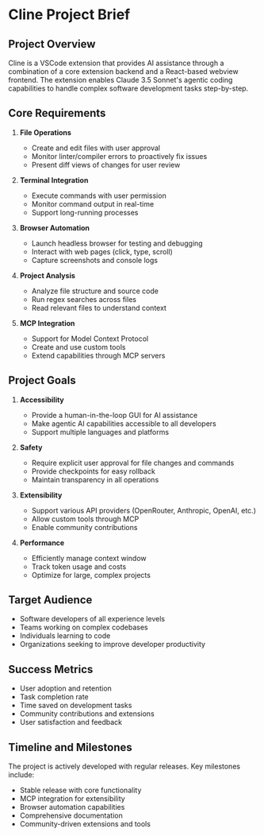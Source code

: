 # Cline Project Brief

## Project Overview

Cline is a VSCode extension that provides AI assistance through a combination of a core extension backend and a React-based webview frontend. The extension enables Claude 3.5 Sonnet's agentic coding capabilities to handle complex software development tasks step-by-step.

## Core Requirements

1. **File Operations**
   - Create and edit files with user approval
   - Monitor linter/compiler errors to proactively fix issues
   - Present diff views of changes for user review

2. **Terminal Integration**
   - Execute commands with user permission
   - Monitor command output in real-time
   - Support long-running processes

3. **Browser Automation**
   - Launch headless browser for testing and debugging
   - Interact with web pages (click, type, scroll)
   - Capture screenshots and console logs

4. **Project Analysis**
   - Analyze file structure and source code
   - Run regex searches across files
   - Read relevant files to understand context

5. **MCP Integration**
   - Support for Model Context Protocol
   - Create and use custom tools
   - Extend capabilities through MCP servers

## Project Goals

1. **Accessibility**
   - Provide a human-in-the-loop GUI for AI assistance
   - Make agentic AI capabilities accessible to all developers
   - Support multiple languages and platforms

2. **Safety**
   - Require explicit user approval for file changes and commands
   - Provide checkpoints for easy rollback
   - Maintain transparency in all operations

3. **Extensibility**
   - Support various API providers (OpenRouter, Anthropic, OpenAI, etc.)
   - Allow custom tools through MCP
   - Enable community contributions

4. **Performance**
   - Efficiently manage context window
   - Track token usage and costs
   - Optimize for large, complex projects

## Target Audience

- Software developers of all experience levels
- Teams working on complex codebases
- Individuals learning to code
- Organizations seeking to improve developer productivity

## Success Metrics

- User adoption and retention
- Task completion rate
- Time saved on development tasks
- Community contributions and extensions
- User satisfaction and feedback

## Timeline and Milestones

The project is actively developed with regular releases. Key milestones include:
- Stable release with core functionality
- MCP integration for extensibility
- Browser automation capabilities
- Comprehensive documentation
- Community-driven extensions and tools
